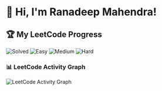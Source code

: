 # 👋 Hi, I'm Ranadeep Mahendra!

## 🏆 My LeetCode Progress

![Solved](https://img.shields.io/badge/Solved-73/3682-blue?cache=1757815128) ![Easy](https://img.shields.io/badge/Easy-41/897-brightgreen?cache=1757815128) ![Medium](https://img.shields.io/badge/Medium-31/1917-orange?cache=1757815128) ![Hard](https://img.shields.io/badge/Hard-1/868-red?cache=1757815128)

### 📊 LeetCode Activity Graph

![LeetCode Activity Graph](https://leetcard.jacoblin.cool/ranadeep_mahendra2426?theme=dark&font=Karma&ext=heatmap&cache=1757815128)
